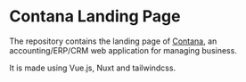 # Contana Landing Page

The repository contains the landing page of [Contana](https://contana.fr), an accounting/ERP/CRM web application for managing business.

It is made using Vue.js, Nuxt and tailwindcss.
